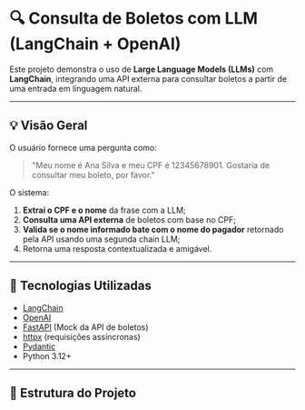 # 🔍 Consulta de Boletos com LLM (LangChain + OpenAI)

Este projeto demonstra o uso de **Large Language Models (LLMs)** com **LangChain**, integrando uma API externa para consultar boletos a partir de uma entrada em linguagem natural.

---

## 💡 Visão Geral

O usuário fornece uma pergunta como:

> "Meu nome é Ana Silva e meu CPF é 12345678901. Gostaria de consultar meu boleto, por favor."

O sistema:

1. **Extrai o CPF e o nome** da frase com a LLM;
2. **Consulta uma API externa** de boletos com base no CPF;
3. **Valida se o nome informado bate com o nome do pagador** retornado pela API usando uma segunda chain LLM;
4. Retorna uma resposta contextualizada e amigável.

---

## 🔧 Tecnologias Utilizadas

- [LangChain](https://www.langchain.com/)
- [OpenAI](https://openai.com/)
- [FastAPI](https://fastapi.tiangolo.com/) (Mock da API de boletos)
- [httpx](https://www.python-httpx.org/) (requisições assíncronas)
- [Pydantic](https://docs.pydantic.dev/)
- Python 3.12+

---

## 📁 Estrutura do Projeto

